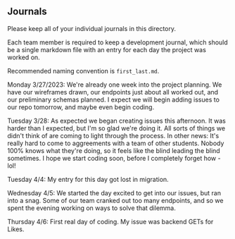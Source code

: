 ## Journals

Please keep all of your individual journals in this directory.

Each team member is required to keep a development journal, which should be a single markdown file with an entry for each day the project was worked on.

Recommended naming convention is `first_last.md`.

Monday 3/27/2023:
We're already one week into the project planning. We have our wireframes drawn, our endpoints just about all worked out, and our preliminary schemas planned. I expect we will begin adding issues to our repo tomorrow, and maybe even begin coding.

Tuesday 3/28:
As expected we began creating issues this afternoon. It was harder than I expected, but I'm so glad we're doing it. All sorts of things we didn't think of are coming to light through the process.
In other news: It's really hard to come to aggreements with a team of other students. Nobody 100% knows what they're doing, so it feels like the blind leading the blind sometimes.
I hope we start coding soon, before I completely forget how - lol!

Tuesday 4/4:
My entry for this day got lost in migration.

Wednesday 4/5:
We started the day excited to get into our issues, but ran into a snag. Some of our team cranked out too many endpoints, and so we spent the evening working on ways to solve that dilemma.

Thursday 4/6:
First real day of coding. My issue was backend GETs for Likes.
